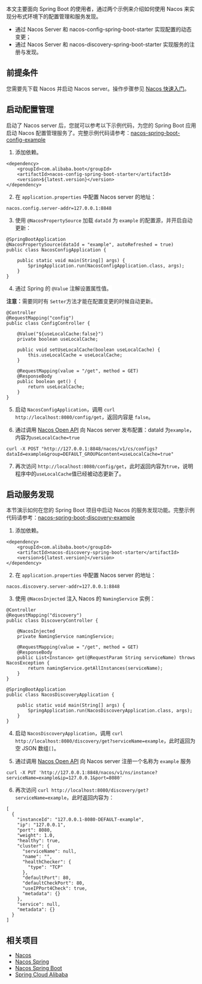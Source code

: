 本文主要面向 Spring Boot 的使用者，通过两个示例来介绍如何使用 Nacos 来实现分布式环境下的配置管理和服务发现。

* 通过 Nacos Server 和 nacos-config-spring-boot-starter 实现配置的动态变更；
* 通过 Nacos Server 和 nacos-discovery-spring-boot-starter 实现服务的注册与发现。

## 前提条件

<span data-type="color" style="color:rgb(38, 38, 38)"><span data-type="background" style="background-color:rgb(255, 255, 255)">您需要先下载 Nacos 并启动 Nacos server。操作步骤参见</span></span> [Nacos 快速入门](https://nacos.io/zh-cn/docs/quick-start.html)。

## 启动配置管理

<span data-type="color" style="color:rgb(38, 38, 38)"><span data-type="background" style="background-color:rgb(255, 255, 255)">启动了 Nacos server 后，您就可以参考以下示例代码，为您的 Spring Boot 应用启动 Nacos 配置管理服务了。完整示例代码请参考：</span></span>[nacos-spring-boot-config-example](https://github.com/nacos-group/nacos-examples/tree/master/nacos-spring-boot-example/nacos-spring-boot-config-example)

1. 添加依赖。

```
<dependency>
    <groupId>com.alibaba.boot</groupId>
    <artifactId>nacos-config-spring-boot-starter</artifactId>
    <version>${latest.version}</version>
</dependency>
```

2. 在 `application.properties` 中配置 Nacos server 的地址：

```
nacos.config.server-addr=127.0.0.1:8848
```

3. <span data-type="color" style="color:rgb(38, 38, 38)"><span data-type="background" style="background-color:rgb(255, 255, 255)">使用 </span></span>`@NacosPropertySource`<span data-type="color" style="color:rgb(38, 38, 38)"><span data-type="background" style="background-color:rgb(255, 255, 255)"> 加载 </span></span>`dataId`<span data-type="color" style="color:rgb(38, 38, 38)"><span data-type="background" style="background-color:rgb(255, 255, 255)"> 为 </span></span>`example`<span data-type="color" style="color:rgb(38, 38, 38)"><span data-type="background" style="background-color:rgb(255, 255, 255)"> 的配置源，并开启自动更新：</span></span>

```plain
@SpringBootApplication
@NacosPropertySource(dataId = "example", autoRefreshed = true)
public class NacosConfigApplication {

    public static void main(String[] args) {
        SpringApplication.run(NacosConfigApplication.class, args);
    }
}
```

4. <span data-type="color" style="color:rgb(38, 38, 38)"><span data-type="background" style="background-color:rgb(255, 255, 255)">通过 Spring 的 </span></span>`@Value`<span data-type="color" style="color:rgb(38, 38, 38)"><span data-type="background" style="background-color:rgb(255, 255, 255)"> 注解设置属性值。</span></span>

<span data-type="color" style="color:rgb(38, 38, 38)"><span data-type="background" style="background-color:rgb(255, 255, 255)"><strong>注意：</strong></span></span><span data-type="color" style="color:rgb(38, 38, 38)"><span data-type="background" style="background-color:rgb(255, 255, 255)">需要同时有 </span></span>`Setter`<span data-type="color" style="color:rgb(38, 38, 38)"><span data-type="background" style="background-color:rgb(255, 255, 255)">方法才能在配置变更的时候自动更新。</span></span>

```
@Controller
@RequestMapping("config")
public class ConfigController {

    @Value("${useLocalCache:false}")
    private boolean useLocalCache;

    public void setUseLocalCache(boolean useLocalCache) {
        this.useLocalCache = useLocalCache;
    }

    @RequestMapping(value = "/get", method = GET)
    @ResponseBody
    public boolean get() {
        return useLocalCache;
    }
}
```

5. 启动 `NacosConfigApplication`，调用 `curl http://localhost:8080/config/get`，返回内容是 `false`。

6. 通过调用 [Nacos Open API](https://nacos.io/zh-cn/docs/open-API.html) 向 Nacos server 发布配置：dataId 为`example`，内容为`useLocalCache=true`

```
curl -X POST "http://127.0.0.1:8848/nacos/v1/cs/configs?dataId=example&group=DEFAULT_GROUP&content=useLocalCache=true"
```

7. 再次访问 `http://localhost:8080/config/get`，此时返回内容为`true`，说明程序中的`useLocalCache`值已经被动态更新了。

## 启动服务发现

<span data-type="color" style="color:rgb(38, 38, 38)"><span data-type="background" style="background-color:rgb(255, 255, 255)">本节演示如何在您的 Spring Boot 项目中启动 Nacos 的服务发现功能。完整示例代码请参考：</span></span>[nacos-spring-boot-discovery-example](https://github.com/nacos-group/nacos-examples/tree/master/nacos-spring-boot-example/nacos-spring-boot-discovery-example)

1. 添加依赖。

```
<dependency>
    <groupId>com.alibaba.boot</groupId>
    <artifactId>nacos-discovery-spring-boot-starter</artifactId>
    <version>${latest.version}</version>
</dependency>
```

2. 在 `application.properties` 中配置 Nacos server 的地址：

```
nacos.discovery.server-addr=127.0.0.1:8848
```

3. 使用 `@NacosInjected` 注入 Nacos 的 `NamingService` 实例：

```
@Controller
@RequestMapping("discovery")
public class DiscoveryController {

    @NacosInjected
    private NamingService namingService;

    @RequestMapping(value = "/get", method = GET)
    @ResponseBody
    public List<Instance> get(@RequestParam String serviceName) throws NacosException {
        return namingService.getAllInstances(serviceName);
    }
}

@SpringBootApplication
public class NacosDiscoveryApplication {

    public static void main(String[] args) {
        SpringApplication.run(NacosDiscoveryApplication.class, args);
    }
}
```


4. 启动 `NacosDiscoveryApplication`，调用 `curl http://localhost:8080/discovery/get?serviceName=example`，此时返回为空 JSON 数组`[]`。

5. 通过调用 [Nacos Open API](https://nacos.io/zh-cn/docs/open-API.html) 向  Nacos server 注册一个名称为 `example` 服务

```
curl -X PUT 'http://127.0.0.1:8848/nacos/v1/ns/instance?serviceName=example&ip=127.0.0.1&port=8080'
```

6. 再次访问 `curl http://localhost:8080/discovery/get?serviceName=example`，此时返回内容为：

```
[
  {
    "instanceId": "127.0.0.1-8080-DEFAULT-example",
    "ip": "127.0.0.1",
    "port": 8080,
    "weight": 1.0,
    "healthy": true,
    "cluster": {
      "serviceName": null,
      "name": "",
      "healthChecker": {
        "type": "TCP"
      },
      "defaultPort": 80,
      "defaultCheckPort": 80,
      "useIPPort4Check": true,
      "metadata": {}
    },
    "service": null,
    "metadata": {}
  }
]
```

## 相关项目
* [Nacos](https://github.com/alibaba/nacos)
* [Nacos Spring](https://github.com/nacos-group/nacos-spring-project)
* [Nacos Spring Boot](https://github.com/nacos-group/nacos-spring-boot-project)
* [Spring Cloud Alibaba](https://github.com/spring-cloud-incubator/spring-cloud-alibaba)

